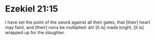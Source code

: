 # Ezekiel 21:15

I have set the point of the sword against all their gates, that [their] heart may faint, and [their] ruins be multiplied: ah! [it is] made bright, [it is] wrapped up for the slaughter.